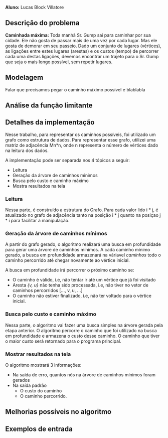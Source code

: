 **Aluno:** Lucas Block Villatore

## Descrição do problema

**Caminhada máxima:** Toda manhã Sr. Gump sai para caminhar por sua cidade. Ele não gosta de passar mais de uma vez por cada lugar. Mas ele gosta de demorar em seu passeio. Dado um conjunto de lugares (vértices), as ligações entre estes lugares (arestas) e os custos (tempo) de percorrer cada uma destas ligações, devemos encontrar um trajeto para o Sr. Gump que seja o mais longo possível, sem repetir lugares.

## Modelagem

Falar que precisamos pegar o caminho máximo possível e blablabla

## Análise da função limitante

## Detalhes da implementação

Nesse trabalho, para representar os caminhos possíveis, foi utilizado um grafo como estrutura de dados. Para representar esse grafo, utilizei uma matriz de adjacência Mn*n, onde n representa o número de vértices dado na leitura dos dados.

A implementação pode ser separada nos 4 tópicos a seguir:

- Leitura
- Geração da árvore de caminhos minimos
- Busca pelo custo e caminho máximo
- Mostra resultados na tela

### Leitura

Nessa parte, é construído a estrutura do Grafo. Para cada valor lido i * j, é atualizado no grafo de adjacência tanto na posição i * j quanto na posiçao j * i para facilitar a manipulação.

### Geração da árvore de caminhos mínimos

A partir do grafo gerado, o algoritmo realizará uma busca em profundidade para gerar uma árvore de caminhos mínimos. A cada caminho mínimo gerado, a busca em profundidade armazenará na váriavel *caminhos* todo o caminho percorrido até chegar novamente ao vértice inicial.

A busca em profundidade irá percorrer o próximo caminho se:

- O caminho é válido, i.e, não tentar ir até um vértice que já foi visitado
- Aresta *{v, u}* não tenha sido processada, i.e, não tiver no vetor de caminhos percorridos [..., v, u, ...]
- O caminho não estiver finalizado, i.e, não ter voltado para o vértice inicial.

### Busca pelo custo e caminho máximo

Nessa parte, o algoritmo vai fazer uma busca simples na árvore gerada pela etapa anterior. O algoritmo percorre o caminho que foi utilizado na busca em profundidade e armazena o custo desse caminho. O caminho que tiver o maior custo será retornado para o programa principal.

### Mostrar resultados na tela

O algoritmo mostrará 3 informações:

- Na saída de erro, quantos nós na árvore de caminhos mínimos foram gerados
- Na saída padrão
  - O custo do caminho
  - O caminho percorrido.





## Melhorias possíveis no algoritmo



## Exemplos de entrada





